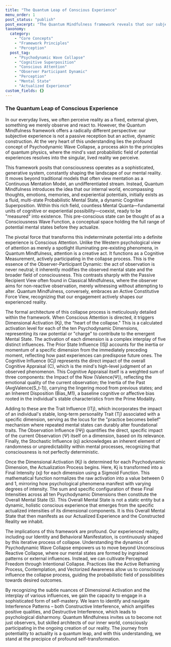 ```yaml
---
title: "The Quantum Leap of Conscious Experience"
menu_order: 1
post_status: "publish"
post_excerpt: "The Quantum Mindfulness framework reveals that our subjective reality isn't passively received but actively constructed through a process called Psychodynamic Wave Collapse. This deep dive explores how conscious attention transforms a mind's vast field of potential experiences into the singular, lived reality we perceive, highlighting our profound role as active co-creators of our inner world."
taxonomy:
  category:
    - "Core Concepts"
    - "Framework Principles"
    - "Perception"
  post_tag:
    - "Psychodynamic Wave Collapse"
    - "Cognitive Superposition"
    - "Conscious Attention"
    - "Observer Participant Dynamic"
    - "Perception"
    - "Mental State"
    - "Actualized Experience"
custom_fields: {}
---
```


### The Quantum Leap of Conscious Experience

In our everyday lives, we often perceive reality as a fixed, external given, something we merely observe and react to. However, the Quantum Mindfulness framework offers a radically different perspective: our subjective experience is not a passive reception but an active, dynamic construction. At the very heart of this understanding lies the profound concept of Psychodynamic Wave Collapse, a process akin to the principles of quantum physics, where the mind's vast probabilistic field of potential experiences resolves into the singular, lived reality we perceive.

This framework posits that consciousness operates as a sophisticated, generative system, constantly shaping the landscape of our mental reality. It moves beyond traditional models that often view mentation as a Continuous Mentation Model, an undifferentiated stream. Instead, Quantum Mindfulness introduces the idea that our internal world, encompassing thoughts, emotions, memories, and experiential potentials, initially exists as a fluid, multi-state Probabilistic Mental State, a dynamic Cognitive Superposition. Within this rich field, countless Mental Quanta—fundamental units of cognitive or experiential possibility—coexist, ready to be "measured" into existence. This pre-conscious state can be thought of as a Consciousness Wave Function, a conceptual space holding the full range of potential mental states before they actualize.

The pivotal force that transforms this indeterminate potential into a definite experience is Conscious Attention. Unlike the Western psychological view of attention as merely a spotlight illuminating pre-existing phenomena, in Quantum Mindfulness, attention is a creative act. It functions as a Cognitive Measurement, actively participating in the collapse process. This is the essence of the Observer-Participant Dynamic: the act of observation is never neutral; it inherently modifies the observed mental state and the broader field of consciousness. This contrasts sharply with the Passive Recipient View often found in Classical Mindfulness, where the observer aims for non-reactive observation, merely witnessing without attempting to alter. Quantum Mindfulness, conversely, embraces an Active Constitutive Force View, recognizing that our engagement actively shapes our experienced reality.

The formal architecture of this collapse process is meticulously detailed within the framework. When Conscious Attention is directed, it triggers Dimensional Activation (Kj), the "heart of the collapse." This is a calculated activation level for each of the ten Psychodynamic Dimensions, representing its raw potential or "charge" to contribute to the emergent Mental State. The activation of each dimension is a complex interplay of five distinct influences. The Prior State Influence (ISj) accounts for the inertia or momentum of a specific dimension from the immediately preceding moment, reflecting how past experiences can predispose future ones. The Cognitive Influence (ICj) represents the direct impact of the overall Cognitive Appraisal (C), which is the mind's high-level judgment of an observed phenomenon. This Cognitive Appraisal itself is a weighted sum of three components: the Impact of the Now (Valence(Ψ)), reflecting the emotional quality of the current observation; the Inertia of the Past (AvgValence(S_t-1)), carrying the lingering mood from previous states; and an Inherent Disposition (Bias_M1), a baseline cognitive or affective bias rooted in the individual's stable characteristics from the Prime Modality.

Adding to these are the Trait Influence (ITj), which incorporates the impact of an individual's stable, long-term personality Trait (Tj) associated with a specific dimension, serving as the locus for the "practice becomes belief" mechanism where repeated mental states can durably alter foundational traits. The Observation Influence (IΨj) quantifies the direct, specific impact of the current Observation (Ψ) itself on a dimension, based on its relevance. Finally, the Stochastic Influence (εj) acknowledges an inherent element of randomness or unpredictability within mental processes, recognizing that consciousness is not perfectly deterministic.

Once the Dimensional Activation (Kj) is determined for each Psychodynamic Dimension, the Actualization Process begins. Here, Kj is transformed into a Final Intensity (xj) for each dimension using a Sigmoid Function. This mathematical function normalizes the raw activation into a value between 0 and 1, mirroring how psychological phenomena manifest with varying degrees of intensity. The sum and specific configuration of these Final Intensities across all ten Psychodynamic Dimensions then constitute the Overall Mental State (S). This Overall Mental State is not a static entity but a dynamic, holistic conscious experience that emerges from the specific actualized intensities of its dimensional components. It is this Overall Mental State that then manifests as our Actualized Experience and the Constructed Reality we inhabit.

The implications of this framework are profound. Our experienced reality, including our Identity and Behavioral Manifestation, is continuously shaped by this iterative process of collapse. Understanding the dynamics of Psychodynamic Wave Collapse empowers us to move beyond Unconscious Reactive Collapse, where our mental states are formed by ingrained patterns or external influences. Instead, we can cultivate Perceptual Freedom through Intentional Collapse. Practices like the Active Reframing Process, Contemplation, and Vectorized Awareness allow us to consciously influence the collapse process, guiding the probabilistic field of possibilities towards desired outcomes.

By recognizing the subtle nuances of Dimensional Activation and the interplay of various influences, we gain the capacity to engage in a sophisticated form of self-mastery. We learn to identify and navigate Interference Patterns – both Constructive Interference, which amplifies positive qualities, and Destructive Interference, which leads to psychological disharmony. Quantum Mindfulness invites us to become not just observers, but skilled architects of our inner world, consciously participating in the ongoing creation of our reality. The journey from potentiality to actuality is a quantum leap, and with this understanding, we stand at the precipice of profound self-transformation.